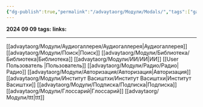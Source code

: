 ```yaml
---
{"dg-publish":true,"permalink":"/advaytaorg/Модули/Modals/","tags":["gardenEntry"]}
---
```


**2024 09 09**
**tags:** 
**links:** 

---
[[advaytaorg/Модули/Аудиогаллерея/Аудиогаллерея\|Аудиогаллерея]]
[[advaytaorg/Модули/Поиск\|Поиск]]
[[advaytaorg/Модули/Библиотека/Библиотека\|Библиотека]]
[[advaytaorg/Модули/ИИ/ИИ\|ИИ]]
[[User Пользователь \|Пользователь]]
[[advaytaorg/Модули/Радио/Радио\|Радио]]
[[advaytaorg/Модули/Авторизация/Авторизация\|Авторизация]]
[[advaytaorg/Модули/Институт Васиштхи/Институт Васиштхи\|Институт Васиштхи]]
[[advaytaorg/Модули/Подписка/Подписка\|Подписка]]
[[advaytaorg/Модули/Глоссарий\|Глоссарий]]
[[advaytaorg/Модули/ttt\|ttt]]